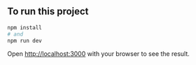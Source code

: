 ## To run this project

```bash
npm install
# and 
npm run dev
```

Open [http://localhost:3000](http://localhost:3000) with your browser to see the result.

